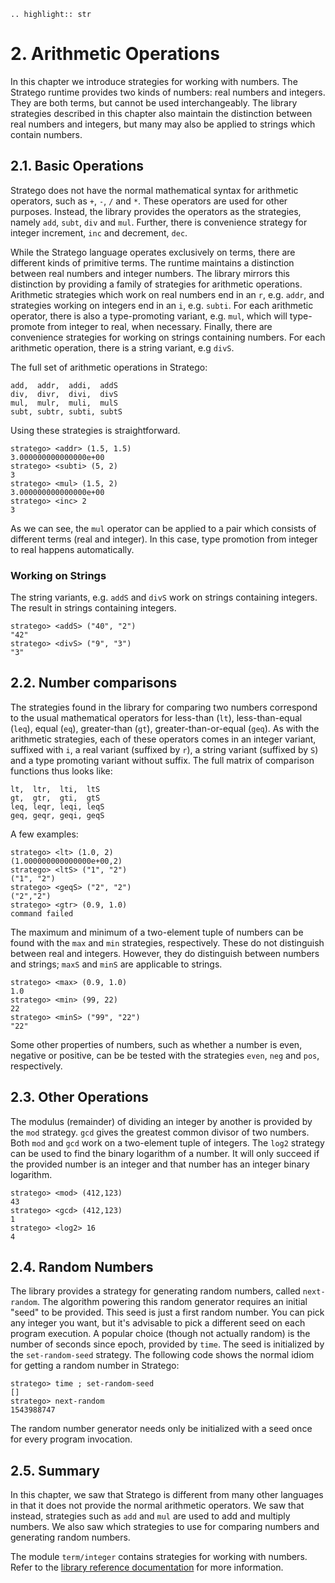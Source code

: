 ```eval_rst
.. highlight:: str
```

# 2. Arithmetic Operations

In this chapter we introduce strategies for working with numbers. The Stratego runtime provides two kinds of numbers: real numbers and integers. They are both terms, but cannot be used interchangeably. The library strategies described in this chapter also maintain the distinction between real numbers and integers, but many may also be applied to strings which contain numbers.


## 2.1. Basic Operations

Stratego does not have the normal mathematical syntax for arithmetic operators, such as `+`, `-`, `/` and `*`. These operators are used for other purposes. Instead, the library provides the operators as the strategies, namely `add`, `subt`, `div` and `mul`. Further, there is convenience strategy for integer increment, `inc` and decrement, `dec`.

While the Stratego language operates exclusively on terms, there are different kinds of primitive terms. The runtime maintains a distinction between real numbers and integer numbers. The library mirrors this distinction by providing a family of strategies for arithmetic operations. Arithmetic strategies which work on real numbers end in an `r`, e.g. `addr`, and strategies working on integers end in an `i`, e.g. `subti`. For each arithmetic operator, there is also a type-promoting variant, e.g. `mul`, which will type-promote from integer to real, when necessary. Finally, there are convenience strategies for working on strings containing numbers. For each arithmetic operation, there is a string variant, e.g `divS`.

The full set of arithmetic operations in Stratego:

```
add,  addr,  addi,  addS
div,  divr,  divi,  divS
mul,  mulr,  muli,  mulS
subt, subtr, subti, subtS
```

Using these strategies is straightforward.

```
stratego> <addr> (1.5, 1.5)
3.000000000000000e+00
stratego> <subti> (5, 2)
3
stratego> <mul> (1.5, 2)
3.000000000000000e+00
stratego> <inc> 2
3
```

As we can see, the `mul` operator can be applied to a pair which consists of different terms (real and integer). In this case, type promotion from integer to real happens automatically.

### Working on Strings
The string variants, e.g. `addS` and `divS` work on strings containing integers. The result in strings containing integers.

```
stratego> <addS> ("40", "2")
"42"
stratego> <divS> ("9", "3")
"3"
```


## 2.2. Number comparisons

The strategies found in the library for comparing two numbers correspond to the usual mathematical operators for less-than (`lt`), less-than-equal (`leq`), equal (`eq`), greater-than (`gt`), greater-than-or-equal (`geq`). As with the arithmetic strategies, each of these operators comes in an integer variant, suffixed with `i`, a real variant (suffixed by `r`), a string variant (suffixed by `S`) and a type promoting variant without suffix. The full matrix of comparison functions thus looks like:

```
lt,  ltr,  lti,  ltS
gt,  gtr,  gti,  gtS
leq, leqr, leqi, leqS
geq, geqr, geqi, geqS
```

A few examples:

```
stratego> <lt> (1.0, 2)
(1.000000000000000e+00,2)
stratego> <ltS> ("1", "2")
("1", "2")
stratego> <geqS> ("2", "2")
("2","2")
stratego> <gtr> (0.9, 1.0)
command failed
```

The maximum and minimum of a two-element tuple of numbers can be found with the `max` and `min` strategies, respectively. These do not distinguish between real and integers. However, they do distinguish between numbers and strings; `maxS` and `minS` are applicable to strings.

```
stratego> <max> (0.9, 1.0)
1.0
stratego> <min> (99, 22)
22
stratego> <minS> ("99", "22")
"22"
```

Some other properties of numbers, such as whether a number is even, negative or positive, can be be tested with the strategies `even`, `neg` and `pos`, respectively.


## 2.3. Other Operations

The modulus (remainder) of dividing an integer by another is provided by the `mod` strategy. `gcd` gives the greatest common divisor of two numbers. Both `mod` and `gcd` work on a two-element tuple of integers. The `log2` strategy can be used to find the binary logarithm of a number. It will only succeed if the provided number is an integer and that number has an integer binary logarithm.

```
stratego> <mod> (412,123)
43
stratego> <gcd> (412,123)
1
stratego> <log2> 16
4
```


## 2.4. Random Numbers

The library provides a strategy for generating random numbers, called `next-random`. The algorithm powering this random generator requires an initial "seed" to be provided. This seed is just a first random number. You can pick any integer you want, but it's advisable to pick a different seed on each program execution. A popular choice (though not actually random) is the number of seconds since epoch, provided by `time`. The seed is initialized by the `set-random-seed` strategy. The following code shows the normal idiom for getting a random number in Stratego:

```
stratego> time ; set-random-seed
[]
stratego> next-random     
1543988747
```

The random number generator needs only be initialized with a seed once for every program invocation.

## 2.5. Summary

In this chapter, we saw that Stratego is different from many other languages in that it does not provide the normal arithmetic operators. We saw that instead, strategies such as `add` and `mul` are used to add and multiply numbers. We also saw which strategies to use for comparing numbers and generating random numbers.

The module `term/integer` contains strategies for working with numbers. Refer to the [library reference documentation](https://releases.strategoxt.org/docs/api/libstratego-lib/libstratego-lib-docs-stable/docs/) for more information.

